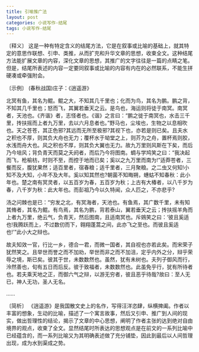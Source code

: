 ```yaml
---
title: 引喻推广法
layout: post
categories: 小说写作-结尾
tags: 小说写作-结尾
---
```


〔释义〕 这是一种有特定含义的结尾方法，它是在叙事或比喻的基础上，就其特定的意思作联想、引申、类推，从而扩充和升华文章的思想，收束全文。这种结尾方法能扩展文章的内容，深化文章的思想，其推广的文字往往是一篇的点睛之笔。但是，结尾所表述的内容一定要同叙事或比喻的内容有内在的必然联系，不能生拼硬凑或牵强附会。

〔示例〕 (春秋战国)庄子：《逍遥游》

北冥有鱼，其名为鲲。鲲之大，不知其几千里也；化而为鸟，其名为鹏。鹏之背，不知其几千里也；怒而飞，其翼若垂天之云。是鸟也，海运则将徒于南冥。南冥者，天池也。《齐谐》者，志怪者也。《谐》之言曰：“鹏之徙于南冥也，水击三千里，抟扶摇而上者九万里，去以六月息者也。”野马也，尘埃也，生物之以息相吹也。天之苍苍，其正色邪?其远而无所至极邪?其视下也，亦若是则已矣。且夫水之积也不厚，则其负大舟也无力；覆杯水于坳堂之上，则芥为之舟，置杯焉则胶，水浅而舟大也。风之积也不厚，则其负大翼也无力。故九万里则风斯在下矣，而后乃今培风；背负青天而莫之夭阏者，而后乃今将图南。蜩与学鸠笑之曰：“我决起而飞，枪榆枋，时则不至，而控于地而已矣；奚以之九万里而南为!”适莽苍者，三餐而反，腹犹果然；适百里者，宿春粮；适千里者，三月聚粮。之二虫又何知!小知不及大知，小年不及大年。奚以知其然也?朝菌不知晦朔，蟪蛄不知春秋：此小年也。楚之南有冥灵者，以五百岁为春，五百岁为秋；上古有大椿者，以八千岁为春，八千岁为秋：此大年也。而彭祖乃今以久特闻，众人匹之，不亦悲乎?

汤之问棘也是已：“穷发之北，有冥海者，天池也。有鱼焉，其广数千里，未有知其脩者，其名为鲲。有鸟焉，其名为鹏，背若泰山，翼若垂天之云；抟扶摇羊角而上者九万里，绝云气，负青天，然后图南，且适南冥也。斥鴳笑之曰：‘彼且奚适也!我腾跃而上，不过数仞而下，翱翔蓬蒿之间，此亦飞之至也。而彼且奚适也!’”此小大之辩也。

故夫知效一官，行比一乡，德合一君，而微一国者，其自视也亦若此矣。而宋荣子犹然笑之。且举世而誉之而不加劝，举世而非之而不加沮，定乎内外之分，辩乎荣辱之境，斯已矣。彼其于世，未数数然也。虽然，犹有未树也。夫列子御风而行，泠然善也，旬有五日而后反。彼于致福者，未数数然也。此虽免乎行，犹有所待者也。若夫乘天地之正，而御六气之辩，以游无穷者，彼且恶乎待哉?故曰：至人无已，神人无功，圣人无名。

……

〔简析〕 《逍遥游》是我国散文史上的名作，写得汪洋恣肆，纵横捭阖。作者以丰富的想象，生动的比喻，描述了一个寓言故事，然后又引申、推广到人间的现实，做出哲理性的结论，揭示了文章的中心思想，阐明了作者主张的达到绝对自由境界的观点，收束了全文。显然结尾时所表达的思想观点是在前文的一系列比喻中已经蕴含的，而一系列比喻又为其明确表述做了充分铺垫，因此到最后以人间哲理出现，成为水到渠成之势。 